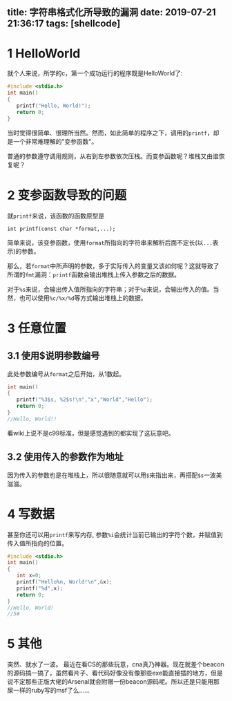 title: 字符串格式化所导致的漏洞
date: 2019-07-21 21:36:17
tags: [shellcode]
---
# 1 HelloWorld
就个人来说，所学的c，第一个成功运行的程序既是HelloWorld了:
```c
#include <stdio.h>
int main()
{
   printf("Hello, World!");
   return 0;
}
```
当时觉得很简单、很理所当然。然而，如此简单的程序之下，调用的`printf`，却是一个非常难理解的"变参函数"。

普通的参数遵守调用规则，从右到左参数依次压栈。而变参函数呢？堆栈又由谁恢复呢？

# 2 变参函数导致的问题

就`printf`来说，该函数的函数原型是
```
int printf(const char *format,...);
```
简单来说，该变参函数，使用`format`所指向的字符串来解析后面不定长(以`...`表示)的参数。

那么，若`format`中所声明的参数，多于实际传入的变量又该如何呢？这就导致了所谓的`fmt`漏洞：`printf`函数会输出堆栈上传入参数之后的数据。

对于`%s`来说，会输出传入值所指向的字符串；对于`%p`来说，会输出传入的值。当然，也可以使用`%c/%x/%d`等方式输出堆栈上的数据。

# 3 任意位置
## 3.1 使用$说明参数编号
此处参数编号从`format`之后开始，从1数起。
```c
int main()
{
   printf("%3$s, %2$s!\n","x","World","Hello");
   return 0;
}
//Hello, World!!
```
看wiki上说不是c99标准，但是感觉遇到的都实现了这玩意吧。

## 3.2 使用传入的参数作为地址
因为传入的参数也是在堆栈上，所以很随意就可以用`$`来指出来，再搭配`$s`一波美滋滋。

# 4 写数据
甚至你还可以用`printf`来写内存, 参数`%i`会统计当前已输出的字符个数，并赋值到传入值所指向的位置。
```c
#include <stdio.h>
int main()
{
   int x=0;
   printf("Hello%n, World!\n",&x);
   printf("%d",x);
   return 0;
}
//Hello, World!
//5#
```

# 5 其他
突然、就水了一波。
最近在看CS的那些玩意，cna真乃神器。现在就差个beacon的源码搞一搞了，虽然看片子、看代码好像没有像那些exe能直接插的地方，但是说不定那些正版大佬的Arsenal就会附赠一份beacon源码呢。所以还是只能用那屎一样的ruby写的msf了么......
